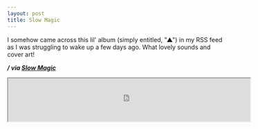 ```yaml
---
layout: post
title: Slow Magic
---
```


I somehow came across this lil' album (simply entitled, "&#9650;") in my RSS feed as I was struggling to wake up a few days ago. What lovely sounds and cover art!

<em><strong>/ via <a href="http://slowmagic.bandcamp.com/album/-">Slow Magic</a></strong></em>

<iframe width="560" height="100" src="http://bandcamp.com/EmbeddedPlayer/v=2/album=3834257928/size=venti/bgcol=FFFFFF/linkcol=191919/"></iframe>